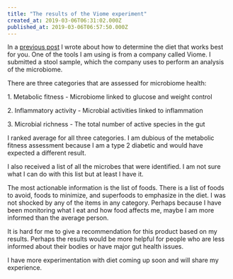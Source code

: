 ```yaml
---
title: "The results of the Viome experiment"
created_at: 2019-03-06T06:31:02.000Z
published_at: 2019-03-06T06:57:50.000Z
---
```

In a [previous post](https://200wordsaday.com/words/choosing-the-right-diet-77845c59f62196f02) I wrote about how to determine the diet that works best for you. One of the tools I am using is from a company called Viome. I submitted a stool sample, which the company uses to perform an analysis of the microbiome. 

There are three categories that are assessed for microbiome health:

1\. Metabolic fitness - Microbiome linked to glucose and weight control

2\. Inflammatory activity - Microbial activities linked to inflammation

3\. Microbial richness - The total number of active species in the gut

I ranked average for all three categories. I am dubious of the metabolic fitness assessment because I am a type 2 diabetic and would have expected a different result. 

I also received a list of all the microbes that were identified. I am not sure what I can do with this list but at least I have it.

The most actionable information is the list of foods. There is a list of foods to avoid, foods to minimize, and superfoods to emphasize in the diet. I was not shocked by any of the items in any category. Perhaps because I have been monitoring what I eat and how food affects me, maybe I am more informed than the average person.

It is hard for me to give a recommendation for this product based on my results. Perhaps the results would be more helpful for people who are less informed about their bodies or have major gut health issues.  

I have more experimentation with diet coming up soon and will share my experience.
